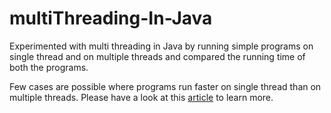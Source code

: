 # multiThreading-In-Java

Experimented with multi threading in Java by running simple programs on single thread and on multiple threads and compared the running time of both the programs.

Few cases are possible where programs run faster on single thread than on multiple threads. Please have a look at this [article](https://medium.com/contentsquare-engineering-blog/multithreading-vs-multiprocessing-in-python-ece023ad55a) to learn more.
